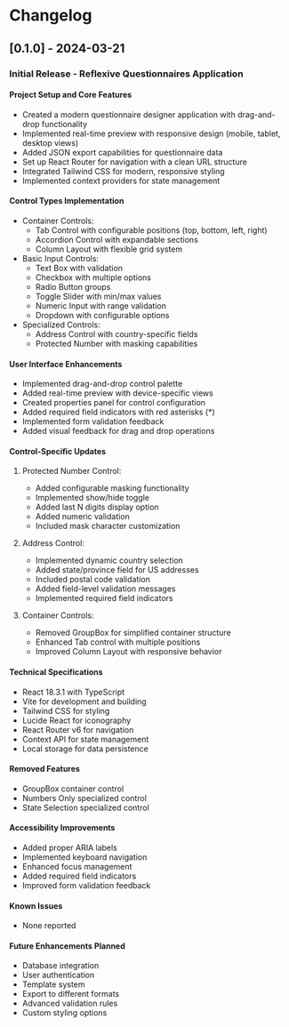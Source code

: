 # Changelog

## [0.1.0] - 2024-03-21

### Initial Release - Reflexive Questionnaires Application

#### Project Setup and Core Features
- Created a modern questionnaire designer application with drag-and-drop functionality
- Implemented real-time preview with responsive design (mobile, tablet, desktop views)
- Added JSON export capabilities for questionnaire data
- Set up React Router for navigation with a clean URL structure
- Integrated Tailwind CSS for modern, responsive styling
- Implemented context providers for state management

#### Control Types Implementation
- Container Controls:
  - Tab Control with configurable positions (top, bottom, left, right)
  - Accordion Control with expandable sections
  - Column Layout with flexible grid system
- Basic Input Controls:
  - Text Box with validation
  - Checkbox with multiple options
  - Radio Button groups
  - Toggle Slider with min/max values
  - Numeric Input with range validation
  - Dropdown with configurable options
- Specialized Controls:
  - Address Control with country-specific fields
  - Protected Number with masking capabilities

#### User Interface Enhancements
- Implemented drag-and-drop control palette
- Added real-time preview with device-specific views
- Created properties panel for control configuration
- Added required field indicators with red asterisks (*)
- Implemented form validation feedback
- Added visual feedback for drag and drop operations

#### Control-Specific Updates
1. Protected Number Control:
   - Added configurable masking functionality
   - Implemented show/hide toggle
   - Added last N digits display option
   - Added numeric validation
   - Included mask character customization

2. Address Control:
   - Implemented dynamic country selection
   - Added state/province field for US addresses
   - Included postal code validation
   - Added field-level validation messages
   - Implemented required field indicators

3. Container Controls:
   - Removed GroupBox for simplified container structure
   - Enhanced Tab control with multiple positions
   - Improved Column Layout with responsive behavior

#### Technical Specifications
- React 18.3.1 with TypeScript
- Vite for development and building
- Tailwind CSS for styling
- Lucide React for iconography
- React Router v6 for navigation
- Context API for state management
- Local storage for data persistence

#### Removed Features
- GroupBox container control
- Numbers Only specialized control
- State Selection specialized control

#### Accessibility Improvements
- Added proper ARIA labels
- Implemented keyboard navigation
- Enhanced focus management
- Added required field indicators
- Improved form validation feedback

#### Known Issues
- None reported

#### Future Enhancements Planned
- Database integration
- User authentication
- Template system
- Export to different formats
- Advanced validation rules
- Custom styling options